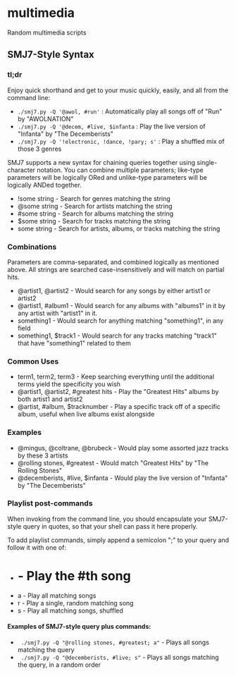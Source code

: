 # multimedia

Random multimedia scripts

## SMJ7-Style Syntax

### tl;dr

Enjoy quick shorthand and get to your music quickly, easily, and all from the command line:

* `./smj7.py -Q '@awol, #run'` : Automatically play all songs off of "Run" by "AWOLNATION"
* `./smj7.py -Q '@decem, #live, $infanta` : Play the live version of "Infanta" by "The Decemberists"
* `./smj7.py -Q '!electronic, !dance, !pary; s'` : Play a shuffled mix of those 3 genres

SMJ7 supports a new syntax for chaining queries together using single-character notation.
You can combine multiple parameters; like-type parameters will be logically ORed and
unlike-type parameters will be logically ANDed together.

* !some string                      - Search for genres matching the string
* @some string                      - Search for artists matching the string
* #some string                      - Search for albums matching the string
* $some string                      - Search for tracks matching the string
* some string                       - Search for artists, albums, or tracks matching the string

### Combinations

Parameters are comma-separated, and combined logically as mentioned above. All strings are
searched case-insensitively and will match on partial hits.

* @artist1, @artist2                  - Would search for any songs by either artist1 or artist2
* @artist1, #album1                   - Would search for any albums with "albums1" in it by any artist with "artist1" in it.
* something1                          - Would search for anything matching "something1", in any field
* something1, $track1                 - Would search for any tracks matching "track1" that have "something1" related to them

### Common Uses

* term1, term2, term3                 - Keep searching everything until the additional terms yield the specificity you wish
* @artist1, @artist2, #greatest hits  - Play the "Greatest Hits" albums by both artist1 and artist2
* @artist, #album, $tracknumber       - Play a specific track off of a specific album, useful when live albums exist alongside

### Examples

* @mingus, @coltrane, @brubeck        - Would play some assorted jazz tracks by these 3 artists
* @rolling stones, #greatest          - Would match "Greatest Hits" by "The Rolling Stones"
* @decemberists, #live, $infanta      - Would play the live version of "Infanta" by "The Decemberists"

### Playlist post-commands

When invoking from the command line, you should encapsulate your SMJ7-style query in quotes, so that your shell can pass it here properly.

To add playlist commands, simply append a semicolon ";" to your query and follow it with one of:

* #                                   - Play the #th song
* a                                   - Play all matching songs
* r                                   - Play a single, random matching song
* s                                   - Play all matching songs, shuffled

#### Examples of SMJ7-style query plus commands:

* ` ./smj7.py -Q "@rolling stones, #greatest; a"` - Plays all songs matching the query
* ` ./smj7.py -Q "@decemberists, #live; s"`       - Plays all songs matching the query, in a random order
